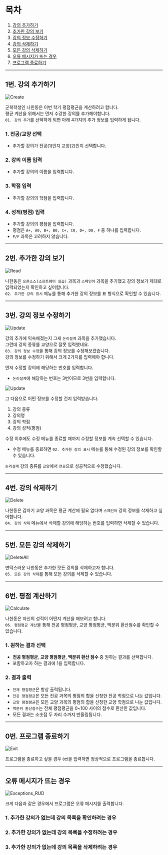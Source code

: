 # 목차
1. [강의 추가하기](##1번.-강의-추가하기)
2. [추가한 강의 보기](##2번.-추가한-강의-보기)
3. [강의 정보 수정하기](##3번.-강의-정보-수정하기)
4. [강의 삭제하기](##4번.-강의-삭제하기)
5. [모든 강의 삭제하기](##5번.-모든-강의-삭제하기)
6. [오류 메시지가 뜨는 경우](##오류-메시지가-뜨는-경우)
7. [프로그램 종료하기](##6번.-프로그램-종료하기)
---

## **1번. 강의 추가하기**
![Create](https://github.com/22000546/2021OSSL_TeamProject/blob/main/screenshots/Create.png?raw=true)

군복학생인 나한동은 이번 학기 평점평균을 계산하려고 합니다.   
평균 계산을 위해서는 먼저 수강한 강의를 추가해야합니다.    
`01. 강의 추가`를 선택하게 되면 아래 4가지의 추가 정보를 입력하게 됩니다.

### **1. 전공/교양 선택**
  - 추가할 강의가 전공(1)인지 교양(2)인지 선택합니다.

### **2. 강의 이름 입력**
- 추가할 강의의 이름을 입력합니다.

### **3. 학점 입력**
- 추가할 강의의 학점을 입력합니다.

### **4. 성적(평점) 입력**
- 추가할 강의의 평점을 입력합니다.
- 평점은 `A+, A0, B+, B0, C+, C0, D+, D0, F` 중 하나를 입력합니다.
- `P/F` 과목은 고려하지 않습니다.
---

## **2번. 추가한 강의 보기**
![Read](https://github.com/22000546/2021OSSL_TeamProject/blob/main/screenshots/Read.png?raw=true)

나한동은 `오픈소스(소프트웨어 실습)` 과목과 `스페인어` 과목을 추가했고 강의 정보가 제대로 입력되었는지 확인하고 싶어합니다.    
`02. 추가한 강의 표시` 메뉴를 통해 추가한 강의 정보를 표 형식으로 확인할 수 있습니다.

---
## **3번. 강의 정보 수정하기**
![Update](https://github.com/22000546/2021OSSL_TeamProject/blob/main/screenshots/Update01.png?raw=true)

강의 추가에 익숙해졌는지 그새 `논리설계` 과목을 추가했습니다.   
그런데 강의 종류를 교양으로 잘못 입력했네요.   
`03. 강의 정보 수정`을 통해 강의 정보를 수정해보겠습니다.   
강의 정보를 수정하기 위해서 크게 2가지를 입력해야 합니다.

먼저 수정할 강의에 해당하는 번호를 입력합니다.
- `논리설계`에 해당하는 번호는 3번이므로 3번을 입력합니다.

![Update](https://github.com/22000546/2021OSSL_TeamProject/blob/main/screenshots/Update02.png?raw=true)

그 다음으로 어떤 정보를 수정할 건지 입력받습니다.
1. 강의 종류
2. 강의명
3. 강의 학점
4. 강의 성적(평점)

수정 이후에도 수정 메뉴를 종료할 때까지 수정할 정보를 계속 선택할 수 있습니다.   
- 수정 메뉴를 종료하면  `02. 추가한 강의 표시` 메뉴를 통해 수정된 강의 정보를 확인할 수 있습니다.

`논리설계` 강의 종류를 `교양`에서 `전공`으로 성공적으로 수정했습니다.

---
## **4번. 강의 삭제하기**
![Delete](https://github.com/22000546/2021OSSL_TeamProject/blob/main/screenshots/Delete.png?raw=true)

나한동은 갑자기 교양 과목은 평균 계산에 필요 없다며 `스페인어` 강의 정보를 삭제하고 싶어합니다.   
`04. 강의 삭제` 메뉴에서 삭제할 강의에 해당하는 번호를 입력하면 삭제할 수 있습니다.

---
## **5번. 모든 강의 삭제하기**
![DeleteAll](https://github.com/22000546/2021OSSL_TeamProject/blob/main/screenshots/DeleteAll.png?raw=true)

변덕스러운 나한동은 추가한 모든 강의를 삭제하고자 합니다.   
`05. 모든 강의 삭제`를 통해 모든 강의를 삭제할 수 있습니다.

---
## **6번. 평점 계산하기**
![Calculate](https://github.com/22000546/2021OSSL_TeamProject/blob/main/screenshots/Calculate.png?raw=true)

나한동은 자신의 성적이 어떤지 계산을 해보려고 합니다.   
`06. 평점평균 계산`을 통해 전공 평점평균, 교양 평점평균, 백분위 환산점수를 확인할 수 있습니다.

### **1. 원하는 결과 선택**
  - **전공 평점평균**, **교양 평점평균**, **백분위 환산 점수** 중 원하는 결과를 선택합니다. 
  - 포함하고자 하는 결과에 1을 입력합니다.

### **2. 결과 출력**
  - `전체 평점평균`은 항상 출력됩니다.
  - `전공 평점평균`은 모든 전공 과목의 평점의 합을 신청한 전공 학점으로 나눈 값입니다.
  - `교양 평점평균`은 모든 교양 과목의 평점의 합을 신청한 교양 학점으로 나눈 값입니다.
  - `백분위 환산점수`는 전체 평점평균을 0~100 사이의 점수로 환산한 값입니다.
  - 모든 결과는 소숫점 두 자리 수까지 반올림됩니다.

---

## **0번. 프로그램 종료하기**
![Exit](../screenshots/Exit.png)

프로그램을 종료하고 싶을 경우 `0번`을 입력하면 정상적으로 프로그램을 종료합니다.

---
## **오류 메시지가 뜨는 경우**
![Exceptions_RUD](../screenshots/Exceptions_RUD.png)

크게 다음과 같은 경우에서 프로그램은 오류 메시지를 출력합니다.

### 1. 추가한 강의가 없는데 강의 목록을 확인하려는 경우
### 2. 추가한 강의가 없는데 강의 목록을 수정하려는 경우
### 3. 추가한 강의가 없는데 강의 목록을 삭제하려는 경우
